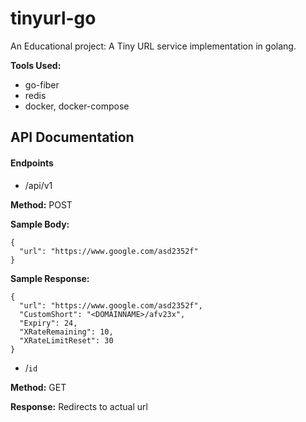 # tinyurl-go
An Educational project: A Tiny URL service implementation in golang.

**Tools Used:**
- go-fiber
- redis
- docker, docker-compose

## API Documentation

#### Endpoints

- /api/v1

**Method:** POST

**Sample Body:**
```
{
  "url": "https://www.google.com/asd2352f"
}
```

**Sample Response:**
```
{
  "url": "https://www.google.com/asd2352f",
  "CustomShort": "<DOMAINNAME>/afv23x",
  "Expiry": 24,
  "XRateRemaining": 10,
  "XRateLimitReset": 30
}
```

- /`id`

**Method:** GET

**Response:** Redirects to actual url
